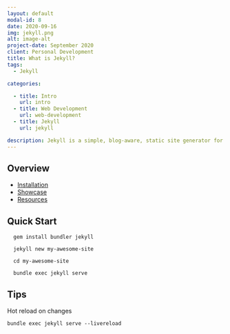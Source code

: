 ```yaml
---
layout: default
modal-id: 8
date: 2020-09-16
img: jekyll.png
alt: image-alt
project-date: September 2020
client: Personal Development
title: What is Jekyll?
tags:
  - Jekyll

categories: 

  - title: Intro
    url: intro
  - title: Web Development
    url: web-development
  - title: Jekyll
    url: jekyll

description: Jekyll is a simple, blog-aware, static site generator for personal, project, or organization sites. Written in Ruby by Tom Preston-Werner, GitHub's co-founder, it is distributed under the open source MIT license
---
```


## Overview

- <a href="https://jekyllrb.com/docs/installation/" target="_blank">Installation</a>
- <a href="https://jekyllrb.com/showcase/" target="_blank">Showcase</a>
- <a href="https://jekyllrb.com/resources/" target="_blank">Resources</a>

## Quick Start

```terminal
  gem install bundler jekyll

  jekyll new my-awesome-site

  cd my-awesome-site

  bundle exec jekyll serve
```

## Tips

Hot reload on changes

```terminal
bundle exec jekyll serve --livereload
```
